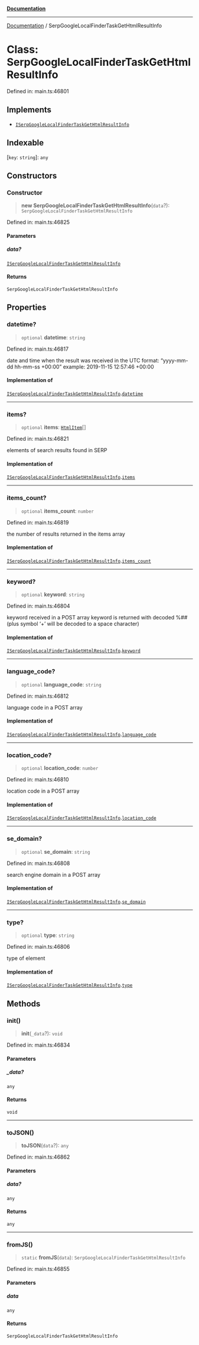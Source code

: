 [**Documentation**](../README.md)

***

[Documentation](../README.md) / SerpGoogleLocalFinderTaskGetHtmlResultInfo

# Class: SerpGoogleLocalFinderTaskGetHtmlResultInfo

Defined in: main.ts:46801

## Implements

- [`ISerpGoogleLocalFinderTaskGetHtmlResultInfo`](../interfaces/ISerpGoogleLocalFinderTaskGetHtmlResultInfo.md)

## Indexable

\[`key`: `string`\]: `any`

## Constructors

### Constructor

> **new SerpGoogleLocalFinderTaskGetHtmlResultInfo**(`data`?): `SerpGoogleLocalFinderTaskGetHtmlResultInfo`

Defined in: main.ts:46825

#### Parameters

##### data?

[`ISerpGoogleLocalFinderTaskGetHtmlResultInfo`](../interfaces/ISerpGoogleLocalFinderTaskGetHtmlResultInfo.md)

#### Returns

`SerpGoogleLocalFinderTaskGetHtmlResultInfo`

## Properties

### datetime?

> `optional` **datetime**: `string`

Defined in: main.ts:46817

date and time when the result was received
in the UTC format: “yyyy-mm-dd hh-mm-ss +00:00”
example:
2019-11-15 12:57:46 +00:00

#### Implementation of

[`ISerpGoogleLocalFinderTaskGetHtmlResultInfo`](../interfaces/ISerpGoogleLocalFinderTaskGetHtmlResultInfo.md).[`datetime`](../interfaces/ISerpGoogleLocalFinderTaskGetHtmlResultInfo.md#datetime)

***

### items?

> `optional` **items**: [`HtmlItem`](HtmlItem.md)[]

Defined in: main.ts:46821

elements of search results found in SERP

#### Implementation of

[`ISerpGoogleLocalFinderTaskGetHtmlResultInfo`](../interfaces/ISerpGoogleLocalFinderTaskGetHtmlResultInfo.md).[`items`](../interfaces/ISerpGoogleLocalFinderTaskGetHtmlResultInfo.md#items)

***

### items\_count?

> `optional` **items\_count**: `number`

Defined in: main.ts:46819

the number of results returned in the items array

#### Implementation of

[`ISerpGoogleLocalFinderTaskGetHtmlResultInfo`](../interfaces/ISerpGoogleLocalFinderTaskGetHtmlResultInfo.md).[`items_count`](../interfaces/ISerpGoogleLocalFinderTaskGetHtmlResultInfo.md#items_count)

***

### keyword?

> `optional` **keyword**: `string`

Defined in: main.ts:46804

keyword received in a POST array
keyword is returned with decoded %## (plus symbol ‘+’ will be decoded to a space character)

#### Implementation of

[`ISerpGoogleLocalFinderTaskGetHtmlResultInfo`](../interfaces/ISerpGoogleLocalFinderTaskGetHtmlResultInfo.md).[`keyword`](../interfaces/ISerpGoogleLocalFinderTaskGetHtmlResultInfo.md#keyword)

***

### language\_code?

> `optional` **language\_code**: `string`

Defined in: main.ts:46812

language code in a POST array

#### Implementation of

[`ISerpGoogleLocalFinderTaskGetHtmlResultInfo`](../interfaces/ISerpGoogleLocalFinderTaskGetHtmlResultInfo.md).[`language_code`](../interfaces/ISerpGoogleLocalFinderTaskGetHtmlResultInfo.md#language_code)

***

### location\_code?

> `optional` **location\_code**: `number`

Defined in: main.ts:46810

location code in a POST array

#### Implementation of

[`ISerpGoogleLocalFinderTaskGetHtmlResultInfo`](../interfaces/ISerpGoogleLocalFinderTaskGetHtmlResultInfo.md).[`location_code`](../interfaces/ISerpGoogleLocalFinderTaskGetHtmlResultInfo.md#location_code)

***

### se\_domain?

> `optional` **se\_domain**: `string`

Defined in: main.ts:46808

search engine domain in a POST array

#### Implementation of

[`ISerpGoogleLocalFinderTaskGetHtmlResultInfo`](../interfaces/ISerpGoogleLocalFinderTaskGetHtmlResultInfo.md).[`se_domain`](../interfaces/ISerpGoogleLocalFinderTaskGetHtmlResultInfo.md#se_domain)

***

### type?

> `optional` **type**: `string`

Defined in: main.ts:46806

type of element

#### Implementation of

[`ISerpGoogleLocalFinderTaskGetHtmlResultInfo`](../interfaces/ISerpGoogleLocalFinderTaskGetHtmlResultInfo.md).[`type`](../interfaces/ISerpGoogleLocalFinderTaskGetHtmlResultInfo.md#type)

## Methods

### init()

> **init**(`_data`?): `void`

Defined in: main.ts:46834

#### Parameters

##### \_data?

`any`

#### Returns

`void`

***

### toJSON()

> **toJSON**(`data`?): `any`

Defined in: main.ts:46862

#### Parameters

##### data?

`any`

#### Returns

`any`

***

### fromJS()

> `static` **fromJS**(`data`): `SerpGoogleLocalFinderTaskGetHtmlResultInfo`

Defined in: main.ts:46855

#### Parameters

##### data

`any`

#### Returns

`SerpGoogleLocalFinderTaskGetHtmlResultInfo`
